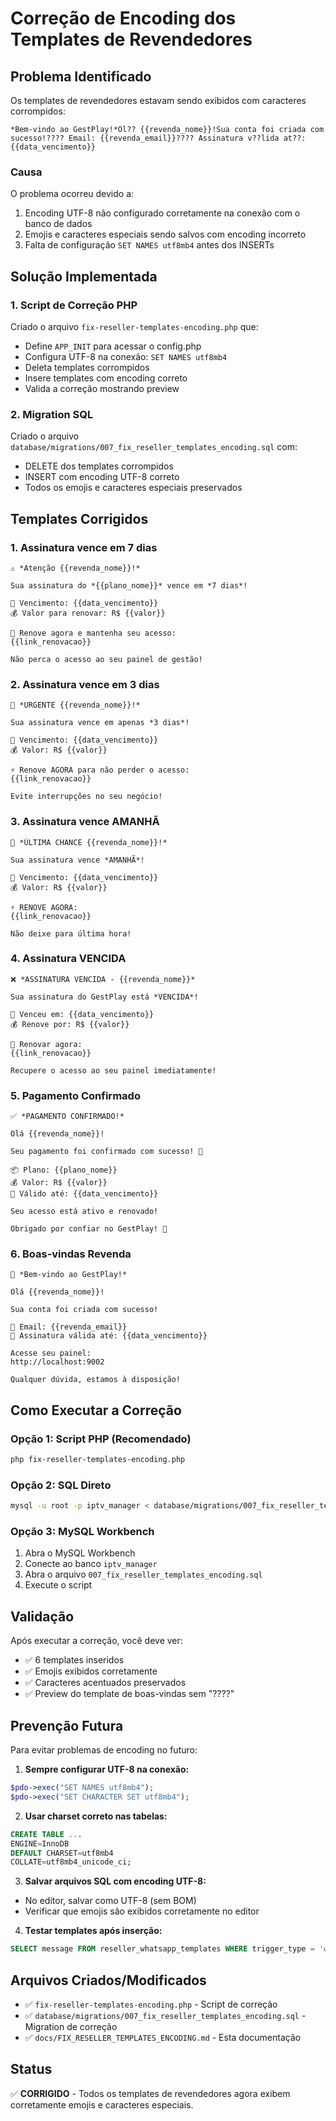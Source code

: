 # Correção de Encoding dos Templates de Revendedores

## Problema Identificado

Os templates de revendedores estavam sendo exibidos com caracteres corrompidos:

```
*Bem-vindo ao GestPlay!*Ol?? {{revenda_nome}}!Sua conta foi criada com sucesso!???? Email: {{revenda_email}}???? Assinatura v??lida at??: {{data_vencimento}}
```

### Causa

O problema ocorreu devido a:
1. Encoding UTF-8 não configurado corretamente na conexão com o banco de dados
2. Emojis e caracteres especiais sendo salvos com encoding incorreto
3. Falta de configuração `SET NAMES utf8mb4` antes dos INSERTs

## Solução Implementada

### 1. Script de Correção PHP

Criado o arquivo `fix-reseller-templates-encoding.php` que:
- Define `APP_INIT` para acessar o config.php
- Configura UTF-8 na conexão: `SET NAMES utf8mb4`
- Deleta templates corrompidos
- Insere templates com encoding correto
- Valida a correção mostrando preview

### 2. Migration SQL

Criado o arquivo `database/migrations/007_fix_reseller_templates_encoding.sql` com:
- DELETE dos templates corrompidos
- INSERT com encoding UTF-8 correto
- Todos os emojis e caracteres especiais preservados

## Templates Corrigidos

### 1. Assinatura vence em 7 dias
```
⚠️ *Atenção {{revenda_nome}}!*

Sua assinatura do *{{plano_nome}}* vence em *7 dias*!

📅 Vencimento: {{data_vencimento}}
💰 Valor para renovar: R$ {{valor}}

🔄 Renove agora e mantenha seu acesso:
{{link_renovacao}}

Não perca o acesso ao seu painel de gestão!
```

### 2. Assinatura vence em 3 dias
```
🚨 *URGENTE {{revenda_nome}}!*

Sua assinatura vence em apenas *3 dias*!

📅 Vencimento: {{data_vencimento}}
💰 Valor: R$ {{valor}}

⚡ Renove AGORA para não perder o acesso:
{{link_renovacao}}

Evite interrupções no seu negócio!
```

### 3. Assinatura vence AMANHÃ
```
🔴 *ÚLTIMA CHANCE {{revenda_nome}}!*

Sua assinatura vence *AMANHÃ*!

📅 Vencimento: {{data_vencimento}}
💰 Valor: R$ {{valor}}

⚡ RENOVE AGORA:
{{link_renovacao}}

Não deixe para última hora!
```

### 4. Assinatura VENCIDA
```
❌ *ASSINATURA VENCIDA - {{revenda_nome}}*

Sua assinatura do GestPlay está *VENCIDA*!

📅 Venceu em: {{data_vencimento}}
💰 Renove por: R$ {{valor}}

🔄 Renovar agora:
{{link_renovacao}}

Recupere o acesso ao seu painel imediatamente!
```

### 5. Pagamento Confirmado
```
✅ *PAGAMENTO CONFIRMADO!*

Olá {{revenda_nome}}!

Seu pagamento foi confirmado com sucesso! 🎉

📦 Plano: {{plano_nome}}
💰 Valor: R$ {{valor}}
📅 Válido até: {{data_vencimento}}

Seu acesso está ativo e renovado!

Obrigado por confiar no GestPlay! 🚀
```

### 6. Boas-vindas Revenda
```
🎉 *Bem-vindo ao GestPlay!*

Olá {{revenda_nome}}!

Sua conta foi criada com sucesso!

📧 Email: {{revenda_email}}
📅 Assinatura válida até: {{data_vencimento}}

Acesse seu painel:
http://localhost:9002

Qualquer dúvida, estamos à disposição!
```

## Como Executar a Correção

### Opção 1: Script PHP (Recomendado)
```bash
php fix-reseller-templates-encoding.php
```

### Opção 2: SQL Direto
```bash
mysql -u root -p iptv_manager < database/migrations/007_fix_reseller_templates_encoding.sql
```

### Opção 3: MySQL Workbench
1. Abra o MySQL Workbench
2. Conecte ao banco `iptv_manager`
3. Abra o arquivo `007_fix_reseller_templates_encoding.sql`
4. Execute o script

## Validação

Após executar a correção, você deve ver:
- ✅ 6 templates inseridos
- ✅ Emojis exibidos corretamente
- ✅ Caracteres acentuados preservados
- ✅ Preview do template de boas-vindas sem "????"

## Prevenção Futura

Para evitar problemas de encoding no futuro:

1. **Sempre configurar UTF-8 na conexão:**
```php
$pdo->exec("SET NAMES utf8mb4");
$pdo->exec("SET CHARACTER SET utf8mb4");
```

2. **Usar charset correto nas tabelas:**
```sql
CREATE TABLE ... 
ENGINE=InnoDB 
DEFAULT CHARSET=utf8mb4 
COLLATE=utf8mb4_unicode_ci;
```

3. **Salvar arquivos SQL com encoding UTF-8:**
- No editor, salvar como UTF-8 (sem BOM)
- Verificar que emojis são exibidos corretamente no editor

4. **Testar templates após inserção:**
```sql
SELECT message FROM reseller_whatsapp_templates WHERE trigger_type = 'welcome';
```

## Arquivos Criados/Modificados

- ✅ `fix-reseller-templates-encoding.php` - Script de correção
- ✅ `database/migrations/007_fix_reseller_templates_encoding.sql` - Migration de correção
- ✅ `docs/FIX_RESELLER_TEMPLATES_ENCODING.md` - Esta documentação

## Status

✅ **CORRIGIDO** - Todos os templates de revendedores agora exibem corretamente emojis e caracteres especiais.
